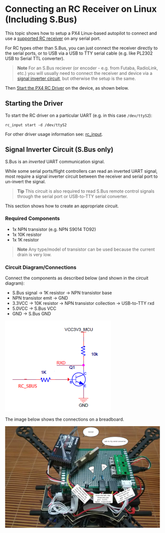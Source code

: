 # Connecting an RC Receiver on Linux (Including S.Bus)

This topic shows how to setup a PX4 Linux-based autopilot to connect and use a [supported RC receiver](../getting_started/rc_transmitter_receiver.md) on any serial port.

For RC types other than S.Bus, you can just connect the receiver directly to the serial ports, or to USB via a USB to TTY serial cable (e.g. like PL2302 USB to Serial TTL converter).

> **Note** For an S.Bus reciever (or encoder - e.g. from Futaba, RadioLink, etc.) you will usually need to connect the receiver and device via a [signal inverter circuit](#signal_inverter_circuit), but otherwise the setup is the same.

Then [Start the PX4 RC Driver](#start_driver) on the device, as shown below.


<a id="start_driver"></a>
## Starting the Driver

To start the RC driver on a particular UART (e.g. in this case `/dev/ttyS2`): 
```
rc_input start -d /dev/ttyS2
```

For other driver usage information see: [rc_input](../middleware/modules_driver.md#rcinput).


<a id="signal_inverter_circuit"></a>
## Signal Inverter Circuit (S.Bus only)

S.Bus is an *inverted* UART communication signal.

While some serial ports/flight controllers can read an inverted UART signal, most require a signal inverter circuit between the receiver and serial port to un-invert the signal.

> **Tip** This circuit is also required to read S.Bus remote control signals through the serial port or USB-to-TTY serial converter.

This section shows how to create an appropriate circuit.

### Required Components

* 1x NPN transistor (e.g. NPN S9014 TO92)
* 1x 10K resistor
* 1x 1K resistor

> **Note** Any type/model of transistor can be used because the current drain is very low.


### Circuit Diagram/Connections

Connect the components as described below (and shown in the circuit diagram):

* S.Bus signal &rarr; 1K resistor &rarr; NPN transistor base
* NPN transistor emit &rarr; GND
* 3.3VCC &rarr; 10K resistor &rarr; NPN transistor collection &rarr; USB-to-TTY rxd
* 5.0VCC &rarr; S.Bus VCC
* GND &rarr; S.Bus GND

![Signal inverter circuit diagram](../../assets/sbus/driver_sbus_signal_inverter_circuit_diagram.png)

The image below shows the connections on a breadboard.

![Signal inverter breadboard](../../assets/sbus/driver_sbus_signal_inverter_breadboard.png)
